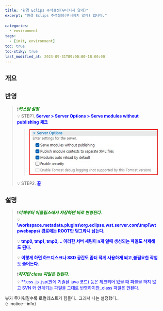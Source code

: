 ```yaml
---
title: "환경 Eclips 주석설정(무너지지 않게)"
excerpt: "환경 Eclips 주석설정(무너지지 않게) 입니다."

categories:
  - environment
tags:
  - [init, environment]
toc: true
toc-stiky: true
last_modified_at: 2023-09-31T09:00:00-18:00:00
---
```


## 개요


## 반영
> ❗<span style='color:green'>***커스텀 설정***</span>  
> 💡 STEP1. <span style='color:blue'>**Server > Server Options > Serve modules without publishing 체크**</span>  
> > ![사진1](/assets/images/Temp/Environment/eclips-easy-publishing1.jpg)
>  
> 💡 STEP2. <span style='color:blue'>**끝**</span>  

## 설명
> ❗<span style='color:green'>***이제부터 이클립스에서 저장하면 바로 반영된다.***</span>  
> 💡 <span style='color:blue'>**\workspace\.metadata\.plugins\org.eclipse.wst.server.core\tmp1\wtpwebapps\ 경로에는 ROOT만 덩그라니 남는다.**</span>  
>  
> 💡 <span style='color:blue'>**tmp0, tmp1, tmp2, .. 이러한 서버 세팅이 n개 일때 생성되는 파일도 삭제해도 된다.**</span>  
>  
> 💡 <span style='color:blue'>**이렇게 하면 하드디스크나 SSD 공간도 좀더 적게 사용하게 되고,불필요한 작업도 줄어든다.**</span>  
>  
> ❗<span style='color:green'>***하지만 class 파일은 안된다.***</span>  
> 💡 <span style='color:blue'>**.css .js .jsp(안에 기술된 java 코드) 등은 체크되어 있을 때 퍼블을 하지 않고 SVN 와 연계되는 파일을 그대로 반영하지만,.class 파일은 안된다.</span>  
  
  
뷰가 무거워질수록 로컬테스트가 힘들다.. 그래서 나는 설정했다..  
{: .notice--info}